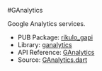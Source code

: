 #GAnalytics

Google Analytics services.

* PUB Package: [rikulo_gapi](http://pub.dartlang.org/packages/rikulo_gapi)
* Library: [ganalytics](gapi:)
* API Reference: [GAnalytics](gapi:ganalytics)
* Source: [GAnalytics.dart](source:gapi:lib/src)
